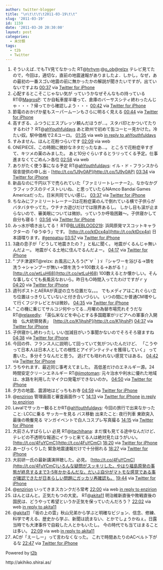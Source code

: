 ```yaml
---
author: twitter-blogger
title: "\n\t\t\t\t2011-03-19\t\t"
slug: '2011-03-19'
id: 1159
date: '2011-03-20 20:30:00'
layout: post
categories:
  - 未分類
tags:
  - t2b
  - Twitter
---
```


<div xmlns:georss="http://www.georss.org/georss">

1.  <span><span>そういえば..でもTV見てなかった RT@[hrhym](http://twitter.com/hrhym "hrhym"):@[o_ob](http://twitter.com/o_ob "o_ob")@[relzx](http://twitter.com/relzx "relzx") テレビ見てたので，今回は，適切な，直前の地震速報がありましたよ．しかし，なぜ，あの最初の一番スゴい地震の前に無かったかの解説が聞きたいですが，出ていないですよね</span> <span>[<span>00:37</span>](http://twitter.com/o_ob/status/49071915318509568) <span>via [Twitter for iPhone](http://twitter.com/)</span></span></span>
2.  <span><span>心配するとこそこじゃない気が っていうかなぜそんなもの持っている RT@[MagrosP](http://twitter.com/MagrosP "MagrosP"): てか自転車屋半壊って、倉庫のバーサスシティ終わったんじゃ・・・？帰ってから確認しよう・・・</span> <span>[<span>00:42</span>](http://twitter.com/o_ob/status/49073173697802240) <span>via [Twitter for iPhone](http://twitter.com/)</span></span></span>
3.  <span><span>節電のおかげか星もスーパームーンもさらに明るく見える</span> <span>[<span>00:44</span>](http://twitter.com/o_ob/status/49073698698838018) <span>via [Twitter for iPhone](http://twitter.com/)</span></span></span>
4.  <span><span>高すぎる、ふつうにエスプレッソ頼んだほうが…。スタバ印とかついてたりするわけ？ RT@[ahYouthfuldays](http://twitter.com/ahYouthfuldays "ahYouthfuldays") あと欧州で初めて缶コーヒー見かけた。冷たい奴。駅中価格で2.6ユーロ。</span> <span>[<span>01:35</span>](http://twitter.com/o_ob/status/49086653909827584) <span>via web</span> [in reply to ahYouthfuldays](http://twitter.com/ahYouthfuldays/status/49072204977147904)</span></span>
5.  <span><span>すみません、ほんと花粉つらいです</span> <span>[<span>02:09</span>](http://twitter.com/o_ob/status/49095272831270913) <span>via web</span></span></span>
6.  <span><span>ONEPIECE、この時期に微妙なネタだったなあ…。 ところで花粉症辛すぎて、キツメの薬のみました。 あと10分ぐらいするとラリってくる予定。仕事進まなくてごめん＞各位</span> <span>[<span>02:58</span>](http://twitter.com/o_ob/status/49107583709102082) <span>via web</span></span></span>
7.  <span><span>ありがたく使う事になる予定 RT@[ahYouthfuldays](http://twitter.com/ahYouthfuldays "ahYouthfuldays"): イル・ド・フランスから宿舎提供の申し出 - [http://t.co/1J9y0AP](http://t.co/1J9y0AP)</span> <span>[<span>03:34</span>](http://twitter.com/o_ob/status/49116548627050496) <span>via [Twitter for iPhone](http://twitter.com/)</span></span></span>
8.  <span><span>新品なのに千円以下で売られていた「ファミリートレーナー2」、なかなかグラフィックスのテイストいいね、と思っていたらNAmco Bandai Games Americaだった。日米共同でいい感じ。</span> <span>[<span>03:37</span>](http://twitter.com/o_ob/status/49117307385032704) <span>via [Twitter for iPhone](http://twitter.com/)</span></span></span>
9.  <span><span>ちなみにファミリートレーナー2は花粉症薬のんで倒れている横で子供らがバタバタやってた。ウチナカ遊びだけでは限界あるし。 しかし目も涙が止まらないので、審美眼については微妙。っていうか呼吸困難～。子供寝かして自分も寝る！</span> <span>[<span>03:56</span>](http://twitter.com/o_ob/status/49122074903588864) <span>via [Twitter for iPhone](http://twitter.com/)</span></span></span>
10.  <span><span>みっ水が噴き出してる！ RT@[BLUEBLOOD219](http://twitter.com/BLUEBLOOD219 "BLUEBLOOD219"): 浜岡原発マスコットキャラクターの「ゆうゆう」です。 [http://t.co/ktDcx4q](http://t.co/ktDcx4q) 日本語喋ります。[#genpatsu](http://twitter.com/search?q=%23genpatsu "#genpatsu")</span> <span>[<span>03:57</span>](http://twitter.com/o_ob/status/49122358002331648) <span>via [Twitter for iPhone](http://twitter.com/)</span></span></span>
11.  <span><span>3歳の息子が「どうして地震きたの？」と私に聞く。 地震がくるんじゃ無いんだよー。 地震がくる土地に住んでるんだよー。</span> <span>[<span>04:17</span>](http://twitter.com/o_ob/status/49127331561865217) <span>via [Twitter for iPhone](http://twitter.com/)</span></span></span>
12.  <span><span>“ プチ津波RT@relzx: お風呂に入ろう(*´∀｀)ゞ『シャワーを浴びる→頭を洗う→シャンプーが無い→頭を洗う→100数える→あがる！』 [http://t.co/wtLuH68](http://t.co/wtLuH68) 100数えるとか懐かしい。そんな事しなくても長風呂なおいら。昨日も○時間入ってたわけですがｒｙ</span> <span>[<span>04:20</span>](http://twitter.com/o_ob/status/49128145730801664) <span>via [Twitter for iPhone](http://twitter.com/)</span></span></span>
13.  <span><span>週刊ポストとAERAが真逆の立ち位置だな。。。 でもメディアはこれぐらい立ち位置はっきりしていないと付き合いづらい。 いつの間にか普通CM増やして行くフジテレビとかは微妙。</span> <span>[<span>04:35</span>](http://twitter.com/o_ob/status/49131936618258432) <span>via [Twitter for iPhone](http://twitter.com/)</span></span></span>
14.  <span><span>“ この機に乗じてサルコジ何やってる...月曜の為替市場荒れそうだな RT@[relaxedly](http://twitter.com/relaxedly "relaxedly"): 「英仏米などを中心とする多国籍軍がリビアへの軍事介入開始　仏大統領発表」　[http://t.co/K1jhshP](http://t.co/K1jhshP)</span> <span>[<span>04:37</span>](http://twitter.com/o_ob/status/49132422104752130) <span>via [Twitter for iPhone](http://twitter.com/)</span></span></span>
15.  <span><span>子供寝かし終わったし いい加減目がいう事聞かないのでそろそろ寝ますね</span> <span>[<span>04:38</span>](http://twitter.com/o_ob/status/49132758806704129) <span>via [Twitter for iPhone](http://twitter.com/)</span></span></span>
16.  <span><span>今回の件、フランス人に説明して回っていて気がついたんだけど、 「こうやって日本人は日本人としての根性とアイデンティティを獲得していく」 って書いた。多分そうなんだと思う。 逃げても培われない感覚ではある。</span> <span>[<span>04:42</span>](http://twitter.com/o_ob/status/49133757030080512) <span>via [Twitter for iPhone](http://twitter.com/)</span></span></span>
17.  <span><span>うちやれます、最近同じ事考えてました。 高低差だけのエネルギー源。24時間安定クリーンエネルギー RT@[jimotoman](http://twitter.com/jimotoman "jimotoman"): 元々治水や利水に優れた地域は、水路を利用したマイクロ発電ができないのか。</span> <span>[<span>04:50</span>](http://twitter.com/o_ob/status/49135663303499776) <span>via [Twitter for iPhone](http://twitter.com/)</span></span></span>
18.  <span><span>夕方の地震、震源地はどっちもお寺</span> <span>[<span>04:59</span>](http://twitter.com/o_ob/status/49137931960582144) <span>via [Twitter for iPhone](http://twitter.com/)</span></span></span>
19.  <span><span>@[enzirion](http://twitter.com/enzirion "enzirion") 管理画面と審査画面作って</span> <span>[<span>14:13</span>](http://twitter.com/o_ob/status/49277463129362432) <span>via [Twitter for iPhone](http://twitter.com/)</span> [in reply to enzirion](http://twitter.com/enzirion/status/49174151558209536)</span></span>
20.  <span><span>Lavalでサッカー観るとかRT@[ahYouthfuldays](http://twitter.com/ahYouthfuldays "ahYouthfuldays"): 今回の旅行で出来なかったこと: LCCに乗る サッカーを見る バス移動 出来たこと: 夜行列車 東欧突入 最後の晩餐見る マンガイベントで白人コスプレ写真撮る</span> <span>[<span>14:15</span>](http://twitter.com/o_ob/status/49277812963676160) <span>via [Twitter for iPhone](http://twitter.com/)</span></span></span>
21.  <span><span>大前さんすばらしい 必見 RT@[itachihana](http://twitter.com/itachihana "itachihana"): まだ僕も見てる途中なんだけど、テレビの不透明な報道にイラっと来てる人は絶対見たほうがいい。[http://t.co/4FuYCmC](http://t.co/4FuYCmC)</span> <span>[<span>18:20</span>](http://twitter.com/o_ob/status/49339386508214272) <span>via [Twitter for iPhone](http://twitter.com/)</span></span></span>
22.  <span><span>あーびっくりした 緊急地震速報だけで十分弱れる</span> <span>[<span>18:27</span>](http://twitter.com/o_ob/status/49341278432923648) <span>via [Twitter for iPhone](http://twitter.com/)</span></span></span>
23.  <span><span>大前研一氏の最新講演拝聴した。必見。 [http://t.co/4FuYCmC](http://t.co/4FuYCmC)いろんな疑問がスッキリした。やはり福島原発の事態が終息するまで3-5年かかるんだな。だいぶ自分がマトモな感覚である事が確認できたが日本らしい問題にガッカリ再確認も。</span> <span>[<span>19:44</span>](http://twitter.com/o_ob/status/49360625327026176) <span>via [Twitter for iPhone](http://twitter.com/)</span></span></span>
24.  <span><span>@[enzirion](http://twitter.com/enzirion "enzirion") いってきまスカンクだろ常考</span> <span>[<span>22:00</span>](http://twitter.com/o_ob/status/49394813648384000) <span>via web</span> [in reply to enzirion](http://twitter.com/enzirion/status/49388759594180608)</span></span>
25.  <span><span>ほんとほんと。正気たもつの大変。 RT@[akita11](http://twitter.com/akita11 "akita11") 明治維新直後や敗戦直後の国民は、どうやって希望というか正気を保っていたんだろう？</span> <span>[<span>22:02</span>](http://twitter.com/o_ob/status/49395306353262592) <span>via web</span> [in reply to akita11](http://twitter.com/akita11/status/49394857386586112)</span></span>
26.  <span><span>@[akita11](http://twitter.com/akita11 "akita11") 「坂の上の雲」秋山兄弟から学ぶと明確なビジョン、信念、修練、科学で考える、歴史から学ぶ、新聞は読まない、とかでしょうかねぇ。日露当時でも大津事件で自殺した人とかもいたし。 今の時代でも当てはまることは多い。</span> <span>[<span>22:09</span>](http://twitter.com/o_ob/status/49397227109629952) <span>via web</span> [in reply to akita11](http://twitter.com/akita11/status/49396111177302016)</span></span>
27.  <span><span>ACが「えーしー」って言わなくなった。 これで時間あたりのACベルト下がるな</span> <span>[<span>22:47</span>](http://twitter.com/o_ob/status/49406690063429632) <span>via [Twitter for iPhone](http://twitter.com/)</span></span></span>

</div>

Powered by [t2b](http://t2b.utilz.jp/)

<div>http://akihiko.shirai.as/</div>